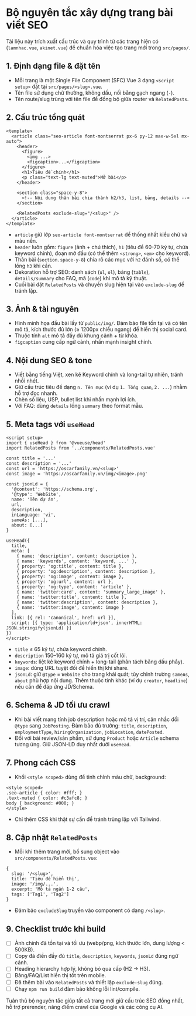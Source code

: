 # Bộ nguyên tắc xây dựng trang bài viết SEO

Tài liệu này trích xuất cấu trúc và quy trình từ các trang hiện có (`lamnhac.vue`, `akinet.vue`) để chuẩn hóa việc tạo trang mới trong `src/pages/`.

## 1. Định dạng file & đặt tên
- Mỗi trang là một Single File Component (SFC) Vue 3 dạng `<script setup>` đặt tại `src/pages/<slug>.vue`.
- Tên file sử dụng chữ thường, không dấu, nối bằng gạch ngang (`-`).
- Tên route/slug trùng với tên file để đồng bộ giữa router và `RelatedPosts`.

## 2. Cấu trúc tổng quát
```
<template>
  <article class="seo-article font-montserrat px-6 py-12 max-w-5xl mx-auto">
    <header>
      <figure>
        <img ...>
        <figcaption>...</figcaption>
      </figure>
      <h1>Tiêu đề chính</h1>
      <p class="text-lg text-muted">Mở bài</p>
    </header>

    <section class="space-y-8">
      <!-- Nội dung thân bài chia thành h2/h3, list, bảng, details -->
    </section>

    <RelatedPosts exclude-slug="/<slug>" />
  </article>
</template>
```
- `article` giữ lớp `seo-article font-montserrat` để thống nhất kiểu chữ và màu nền.
- `header` luôn gồm: `figure` (ảnh + chú thích), `h1` (tiêu đề 60-70 ký tự, chứa keyword chính), đoạn mở đầu (có thể thêm `<strong>`, `<em>` cho keyword).
- Thân bài (`section.space-y-8`) chia rõ các mục với `h2` đánh số, có thể lồng `h3` khi cần.
- Dekoration hỗ trợ SEO: danh sách (`ul`, `ol`), bảng (`table`), `details/summary` cho FAQ, mã (`code`) khi mô tả kỹ thuật.
- Cuối bài đặt `RelatedPosts` và chuyền slug hiện tại vào `exclude-slug` để tránh lặp.

## 3. Ảnh & tài nguyên
- Hình minh họa đầu bài lấy từ `public/img/`. Đảm bảo file tồn tại và có tên mô tả, kích thước đủ lớn (≥ 1200px chiều ngang) để hiển thị social card.
- Thuộc tính `alt` mô tả đầy đủ khung cảnh + từ khóa.
- `figcaption` cung cấp ngữ cảnh, nhấn mạnh insight chính.

## 4. Nội dung SEO & tone
- Viết bằng tiếng Việt, xen kẽ Keyword chính và long-tail tự nhiên, tránh nhồi nhét.
- Giữ cấu trúc tiêu đề dạng `n. Tên mục` (ví dụ `1. Tổng quan`, `2. ...`) nhằm hỗ trợ đọc nhanh.
- Chèn số liệu, USP, bullet list khi nhấn mạnh lợi ích.
- Với FAQ: dùng `details` lồng `summary` theo format mẫu.

## 5. Meta tags với `useHead`
```
<script setup>
import { useHead } from '@vueuse/head'
import RelatedPosts from '../components/RelatedPosts.vue'

const title = '...'
const description = '...'
const url = 'https://oscarfamily.vn/<slug>'
const image = 'https://oscarfamily.vn/img/<image>.png'

const jsonLd = {
  '@context': 'https://schema.org',
  '@type': 'WebSite',
  name: 'Tên dự án',
  url,
  description,
  inLanguage: 'vi',
  sameAs: [...],
  about: [...]
}

useHead({
  title,
  meta: [
    { name: 'description', content: description },
    { name: 'keywords', content: 'keyword, ...' },
    { property: 'og:title', content: title },
    { property: 'og:description', content: description },
    { property: 'og:image', content: image },
    { property: 'og:url', content: url },
    { property: 'og:type', content: 'article' },
    { name: 'twitter:card', content: 'summary_large_image' },
    { name: 'twitter:title', content: title },
    { name: 'twitter:description', content: description },
    { name: 'twitter:image', content: image }
  ],
  link: [{ rel: 'canonical', href: url }],
  script: [{ type: 'application/ld+json', innerHTML: JSON.stringify(jsonLd) }]
})
</script>
```
- `title` ≤ 65 ký tự, chứa keyword chính.
- `description` 150–160 ký tự, mô tả giá trị cốt lõi.
- `keywords`: liệt kê keyword chính + long-tail (phân tách bằng dấu phẩy).
- `image`: dùng URL tuyệt đối để hiển thị khi share.
- `jsonLd`: giữ `@type` = `WebSite` cho trang khái quát; tùy chỉnh trường `sameAs`, `about` phù hợp nội dung. Thêm thuộc tính khác (ví dụ `creator`, `headline`) nếu cần để đáp ứng JD/Schema.

## 6. Schema & JD tối ưu crawl
- Khi bài viết mang tính job description hoặc mô tả vị trí, cân nhắc đổi `@type` sang `JobPosting`. Đảm bảo đủ trường: `title`, `description`, `employmentType`, `hiringOrganization`, `jobLocation`, `datePosted`.
- Đối với bài review/sản phẩm, sử dụng `Product` hoặc `Article` schema tương ứng. Giữ JSON-LD duy nhất dưới `useHead`.

## 7. Phong cách CSS
- Khối `<style scoped>` dùng để tinh chỉnh màu chữ, background:
```
<style scoped>
.seo-article { color: #fff; }
.text-muted { color: #c3afc8; }
body { background: #000; }
</style>
```
- Chỉ thêm CSS khi thật sự cần để tránh trùng lặp với Tailwind.

## 8. Cập nhật `RelatedPosts`
- Mỗi khi thêm trang mới, bổ sung object vào `src/components/RelatedPosts.vue`:
```
{
  slug: '/<slug>',
  title: 'Tiêu đề hiển thị',
  image: '/img/...',
  excerpt: 'Mô tả ngắn 1-2 câu',
  tags: ['Tag1', 'Tag2']
}
```
- Đảm bảo `excludeSlug` truyền vào component có dạng `/<slug>`.

## 9. Checklist trước khi build
- [ ] Ảnh chính đã tồn tại và tối ưu (webp/png, kích thước lớn, dung lượng < 500KB).
- [ ] Copy đã điền đầy đủ `title`, `description`, `keywords`, `jsonLd` đúng ngữ cảnh.
- [ ] Heading hierarchy hợp lý, không bỏ qua cấp (H2 → H3).
- [ ] Bảng/FAQ/List hiển thị tốt trên mobile.
- [ ] Đã thêm bài vào `RelatedPosts` và thiết lập `exclude-slug` đúng.
- [ ] Chạy `npm run build` đảm bảo không lỗi lint/compile.

Tuân thủ bộ nguyên tắc giúp tất cả trang mới giữ cấu trúc SEO đồng nhất, hỗ trợ prerender, nâng điểm crawl của Google và các công cụ AI.
